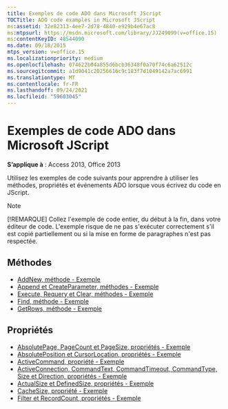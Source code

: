 ```yaml
---
title: Exemples de code ADO dans Microsoft JScript
TOCTitle: ADO code examples in Microsoft JScript
ms:assetid: 32e82313-4ee7-2d78-4840-e929b4e67ac8
ms:mtpsurl: https://msdn.microsoft.com/library/JJ249099(v=office.15)
ms:contentKeyID: 48544090
ms.date: 09/18/2015
mtps_version: v=office.15
ms.localizationpriority: medium
ms.openlocfilehash: 074622b04a855d6bcb36348f0a70f74c6a62512c
ms.sourcegitcommit: a1d9041c20256616c9c183f7d1049142a7ac6991
ms.translationtype: MT
ms.contentlocale: fr-FR
ms.lasthandoff: 09/24/2021
ms.locfileid: "59603045"
---
```

# <a name="ado-code-examples-in-microsoft-jscript"></a>Exemples de code ADO dans Microsoft JScript

**S’applique à** : Access 2013, Office 2013

Utilisez les exemples de code suivants pour apprendre à utiliser les méthodes, propriétés et événements ADO lorsque vous écrivez du code en JScript.

> [!NOTE]
> [!REMARQUE] Collez l'exemple de code entier, du début à la fin, dans votre éditeur de code. L'exemple risque de ne pas s'exécuter correctement s'il est copié partiellement ou si la mise en forme de paragraphes n'est pas respectée.

## <a name="methods"></a>Méthodes

- [AddNew, méthode - Exemple](addnew-method-example-jscript.md)
- [Append et CreateParameter, méthodes - Exemple](append-and-createparameter-methods-example-jscript.md)
- [Execute, Requery et Clear, méthodes - Exemple](execute-requery-and-clear-methods-example-jscript.md)
- [Find, méthode - Exemple](find-method-example-jscript.md)
- [GetRows, méthode - Exemple](getrows-method-example-vb.md)

## <a name="properties"></a>Propriétés

- [AbsolutePage, PageCount et PageSize, propriétés - Exemple](absolutepage-pagecount-and-pagesize-properties-example-jscript.md)
- [AbsolutePosition et CursorLocation, propriétés - Exemple](absoluteposition-and-cursorlocation-properties-example-jscript.md)
- [ActiveCommand, propriété - Exemple](activecommand-property-example-jscript.md)
- [ActiveConnection, CommandText, CommandTimeout, CommandType, Size et Direction, propriétés - Exemple](activeconnection-commandtext-commandtimeout-commandtype-size-and-direction-properties-example-jscript.md)
- [ActualSize et DefinedSize, propriétés - Exemple](actualsize-and-definedsize-properties-example-jscript.md)
- [CacheSize, propriété - Exemple](cachesize-property-example-jscript.md)
- [Filter et RecordCount, propriétés - Exemple](filter-and-recordcount-properties-example-jscript.md)

